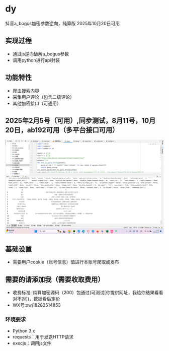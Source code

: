 # dy
抖音a_bogus加密参数逆向，纯算版 2025年10月20日可用
## 实现过程
- 通过js逆向破解a_bogus参数
- 调用python进行api封装
## 功能特性
- 爬虫搜索内容
- 采集用户评论（包含二级评论）
- 其他加密接口（可通用）
## 2025年2月5号（可用）,同步测试，8月11号，10月20日，ab192可用（多平台接口可用）
![image](https://github.com/uesrsxwj/dy/blob/main/%E6%8A%96%E9%9F%B3%E7%AE%97%E6%B3%95.png)
## 基础设置
- 需要用户cookie（账号信息）值进行本账号爬取或发布
## 需要的请添加我（需要收取费用）
- 收费标准: 纯算加密源码（200）包通过(可测试[你提供网址，我给你结果看看对不对])，数据看后定价
- WX号:xwj18282514853
### 环境要求
- Python 3.x
- requests：用于发送HTTP请求
- execjs：调用js文件
